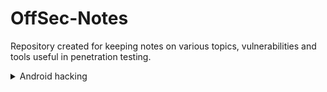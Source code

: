 # OffSec-Notes
Repository created for keeping notes on various topics, vulnerabilities and tools useful in penetration testing. 

<details>
<summary>Android hacking</summary>
```adb devices``` - Check for devices connected to the host.

```adb shell``` - Enter phone terminal.

```adb shell pm path [package_name]``` - Check path for given app package.

Package names can be viewed via Google Play store. For example: https://play.google.com/store/apps/details?id=com.swapcard.apps.android.blackhat&hl=en_IN

Package name in this case is "com.swapcard.apps.android.backhat"

![image](https://github.com/MaxLazerhawk/OffSec-Notes/assets/53828427/31e2fce7-9d1e-4b85-9ae3-49e13fc81c48)


</details>
